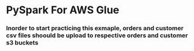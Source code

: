 # PySpark For AWS Glue

### Inorder to start practicing this exmaple, orders and customer csv files shoould be upload to respective orders and customer s3 buckets
